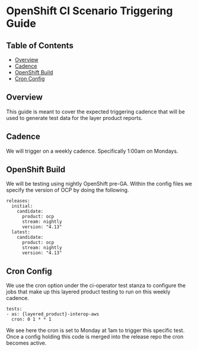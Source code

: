 # OpenShift CI Scenario Triggering Guide<!-- omit from toc -->

## Table of Contents<!-- omit from toc -->

- [Overview](#overview)
- [Cadence](#cadence)
- [OpenShift Build](#openshift-build)
- [Cron Config](#cron-config)

## Overview
This guide is meant to cover the expected triggering cadence that will be used to generate test data for the layer product reports.

## Cadence

We will trigger on a weekly cadence. Specifically 1:00am on Mondays.

## OpenShift Build
We will be testing using nightly OpenShift pre-GA. Within the config files we specify the version of OCP by doing the following.

```
releases:
  initial:
    candidate:
      product: ocp
      stream: nightly
      version: "4.13"
  latest:
    candidate:
      product: ocp
      stream: nightly
      version: "4.13"
```

## Cron Config
We use the cron option under the ci-operator test stanza to configure the jobs that make up this layered product testing to run on this weekly cadence.

```
tests:
- as: {layered_product}-interop-aws
  cron: 0 1 * * 1
```

We see here the cron is set to Monday at 1am to trigger this specific test. Once a config holding this code is merged into the release repo the cron becomes active.